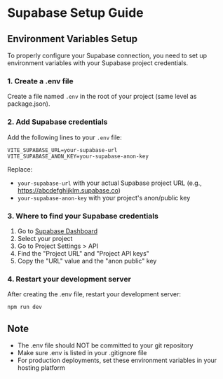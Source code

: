# Supabase Setup Guide

## Environment Variables Setup

To properly configure your Supabase connection, you need to set up environment variables with your Supabase project credentials.

### 1. Create a .env file

Create a file named `.env` in the root of your project (same level as package.json).

### 2. Add Supabase credentials

Add the following lines to your `.env` file:

```
VITE_SUPABASE_URL=your-supabase-url
VITE_SUPABASE_ANON_KEY=your-supabase-anon-key
```

Replace:
- `your-supabase-url` with your actual Supabase project URL (e.g., https://abcdefghijklm.supabase.co)
- `your-supabase-anon-key` with your project's anon/public key

### 3. Where to find your Supabase credentials

1. Go to [Supabase Dashboard](https://app.supabase.io)
2. Select your project
3. Go to Project Settings > API
4. Find the "Project URL" and "Project API keys"
5. Copy the "URL" value and the "anon public" key

### 4. Restart your development server

After creating the .env file, restart your development server:

```
npm run dev
```

## Note

- The .env file should NOT be committed to your git repository
- Make sure .env is listed in your .gitignore file
- For production deployments, set these environment variables in your hosting platform 